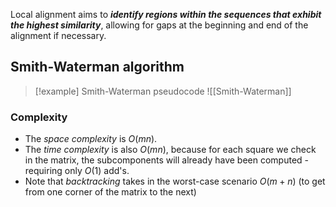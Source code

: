 Local alignment aims to ***identify regions within the sequences that exhibit the highest similarity***, allowing for gaps at the beginning and end of the alignment if necessary.

## Smith-Waterman algorithm

>[!example] Smith-Waterman pseudocode
>![[Smith-Waterman]]

### Complexity

- The *space complexity* is $O(mn)$.
- The *time complexity* is also $O(mn)$, because for each square we check in the matrix, the subcomponents will already have been computed - requiring only $O(1)$ add's.
- Note that *backtracking* takes in the worst-case scenario $O(m+n)$ (to get from one corner of the matrix to the next)